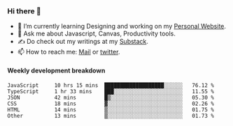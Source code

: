 ### Hi there 👋

- 🌱 I’m currently learning Designing and working on my [Personal Website](https://kvaishak.com/).
- 💬 Ask me about Javascript, Canvas,  Productivity tools. 
- :writing_hand: Do check out my writings at my [Substack](https://kvaishak.substack.com/).
- 📫 How to reach me: [Mail](mailto:vaishak.kaippanchery@gmail.com) or [twitter](https://twitter.com/kvaishack).


#### Weekly development breakdown

<!--START_SECTION:waka-->

```text
JavaScript     10 hrs 15 mins  ███████████████████░░░░░░   76.12 %
TypeScript     1 hr 33 mins    ███░░░░░░░░░░░░░░░░░░░░░░   11.55 %
JSON           42 mins         █▒░░░░░░░░░░░░░░░░░░░░░░░   05.30 %
CSS            18 mins         ▓░░░░░░░░░░░░░░░░░░░░░░░░   02.26 %
HTML           14 mins         ▒░░░░░░░░░░░░░░░░░░░░░░░░   01.75 %
Other          13 mins         ▒░░░░░░░░░░░░░░░░░░░░░░░░   01.73 %
```

<!--END_SECTION:waka-->
